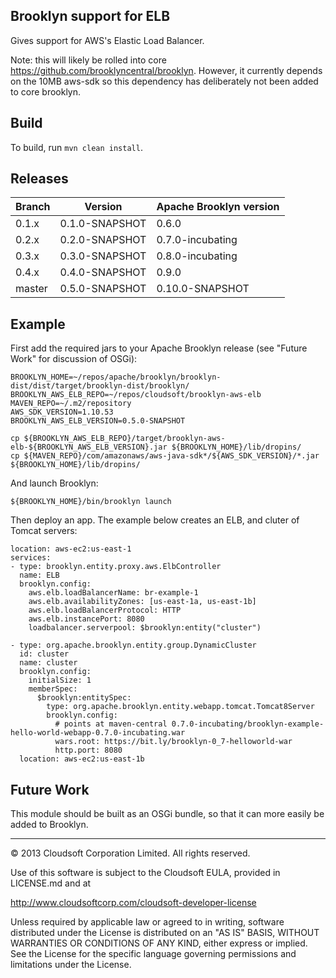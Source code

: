 Brooklyn support for ELB
------------------------

Gives support for AWS's Elastic Load Balancer.

Note: this will likely be rolled into core https://github.com/brooklyncentral/brooklyn.
However, it currently depends on the 10MB aws-sdk so this dependency has deliberately not 
been added to core brooklyn.


## Build

To build, run `mvn clean install`.


## Releases

| Branch  | Version        | Apache Brooklyn version |
| --------|----------------|-------------------------|
| 0.1.x   | 0.1.0-SNAPSHOT | 0.6.0                   |
| 0.2.x   | 0.2.0-SNAPSHOT | 0.7.0-incubating        |
| 0.3.x   | 0.3.0-SNAPSHOT | 0.8.0-incubating        |
| 0.4.x   | 0.4.0-SNAPSHOT | 0.9.0                   |
| master  | 0.5.0-SNAPSHOT | 0.10.0-SNAPSHOT         |


## Example

First add the required jars to your Apache Brooklyn release (see "Future Work" for discussion 
of OSGi): 

    BROOKLYN_HOME=~/repos/apache/brooklyn/brooklyn-dist/dist/target/brooklyn-dist/brooklyn/
    BROOKLYN_AWS_ELB_REPO=~/repos/cloudsoft/brooklyn-aws-elb
    MAVEN_REPO=~/.m2/repository
    AWS_SDK_VERSION=1.10.53
    BROOKLYN_AWS_ELB_VERSION=0.5.0-SNAPSHOT
    
    cp ${BROOKLYN_AWS_ELB_REPO}/target/brooklyn-aws-elb-${BROOKLYN_AWS_ELB_VERSION}.jar ${BROOKLYN_HOME}/lib/dropins/
    cp ${MAVEN_REPO}/com/amazonaws/aws-java-sdk*/${AWS_SDK_VERSION}/*.jar ${BROOKLYN_HOME}/lib/dropins/

And launch Brooklyn:

    ${BROOKLYN_HOME}/bin/brooklyn launch

Then deploy an app. The example below creates an ELB, and cluter of Tomcat servers:

    location: aws-ec2:us-east-1
    services:
    - type: brooklyn.entity.proxy.aws.ElbController
      name: ELB
      brooklyn.config:
        aws.elb.loadBalancerName: br-example-1
        aws.elb.availabilityZones: [us-east-1a, us-east-1b]
        aws.elb.loadBalancerProtocol: HTTP
        aws.elb.instancePort: 8080
        loadbalancer.serverpool: $brooklyn:entity("cluster")
    
    - type: org.apache.brooklyn.entity.group.DynamicCluster
      id: cluster
      name: cluster
      brooklyn.config:
        initialSize: 1
        memberSpec:
          $brooklyn:entitySpec:
            type: org.apache.brooklyn.entity.webapp.tomcat.Tomcat8Server
            brooklyn.config:
              # points at maven-central 0.7.0-incubating/brooklyn-example-hello-world-webapp-0.7.0-incubating.war
              wars.root: https://bit.ly/brooklyn-0_7-helloworld-war
              http.port: 8080
      location: aws-ec2:us-east-1b


## Future Work

This module should be built as an OSGi bundle, so that it can more easily be added to Brooklyn.

----

© 2013 Cloudsoft Corporation Limited. All rights reserved.

Use of this software is subject to the Cloudsoft EULA, provided in LICENSE.md and at 

http://www.cloudsoftcorp.com/cloudsoft-developer-license

Unless required by applicable law or agreed to in writing, software distributed under the License is distributed on an "AS IS" BASIS, WITHOUT WARRANTIES OR CONDITIONS OF ANY KIND, either express or implied. See the License for the specific language governing permissions and limitations under the License.
